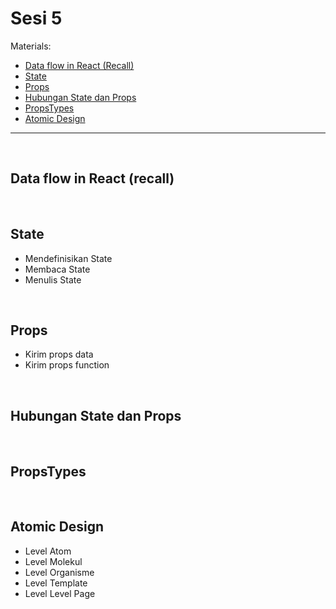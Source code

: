# Sesi 5

Materials:

- [Data flow in React (Recall)](#data-flow-in-react-recall)
- [State](#state)
- [Props](#props)
- [Hubungan State dan Props](#hubungan-state-dan-props)
- [PropsTypes](#propstypes)
- [Atomic Design](#atomic-design)

---

&nbsp;

## Data flow in React (recall)

&nbsp;

## State

- Mendefinisikan State
- Membaca State
- Menulis State

&nbsp;

## Props

- Kirim props data
- Kirim props function

&nbsp;

## Hubungan State dan Props

&nbsp;

## PropsTypes

&nbsp;

## Atomic Design

- Level Atom
- Level Molekul
- Level Organisme
- Level Template
- Level Level Page
